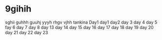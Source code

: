 # 9gihih
sghii
guhhh
guuhj
yyyh
rhgv
vjhh
tankina
Day1
day1
day2
day 3
day 4
day 5
fay 6
day 7
day 8
day 13
day 14
day 15
day 16
day 17
day 18
day 19
day 20
day 21
day 22
day 23
